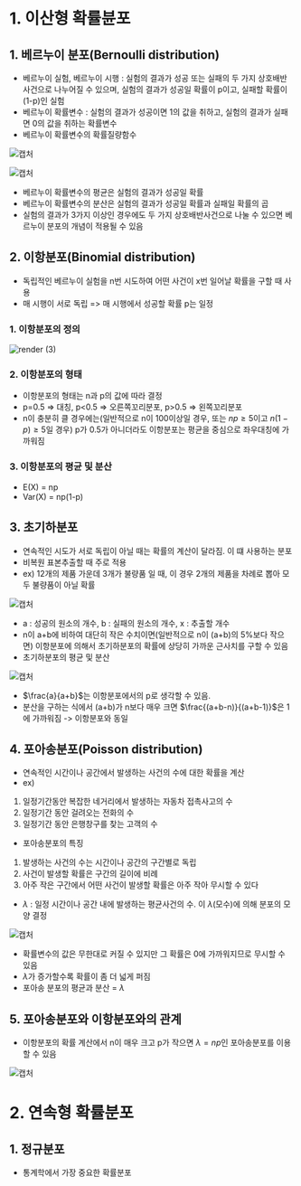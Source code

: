 # 1. 이산형 확률뷴포

## 1. 베르누이 분포(Bernoulli distribution)
- 베르누이 실험, 베르누이 시행 : 실험의 결과가 성공 또는 실패의 두 가지 상호배반사건으로 나누어질 수 있으며, 실험의 결과가 성공일 확률이 p이고, 실패할 확률이 (1-p)인 실험
- 베르누이 확률변수 : 실험의 결과가 성공이면 1의 값을 취하고, 실험의 결과가 실패면 0의 값을 취하는 확률변수
- 베르누이 확률변수의 확률질량함수

![캡처](https://user-images.githubusercontent.com/80622859/181464021-033664d1-5e3e-4db6-a3fd-94d8555a8f9d.PNG)

![캡처](https://user-images.githubusercontent.com/80622859/181464057-327a8738-6fb0-4a19-919f-694566ac5496.PNG)

- 베르누이 확률변수의 평균은 실험의 결과가 성공일 확률
- 베르누이 확률변수의 분산은 실험의 결과가 성공일 확률과 실패일 확률의 곱
- 실험의 결과가 3가지 이상인 경우에도 두 가지 상호배반사건으로 나눌 수 있으면 베르누이 분포의 개념이 적용될 수 있음

## 2. 이항분포(Binomial distribution)
- 독립적인 베르누이 실험을 n번 시도하여 어떤 사건이 x번 일어날 확률을 구할 때 사용
- 매 시행이 서로 독립 => 매 시행에서 성공할 확률 p는 일정

### 1. 이항분포의 정의

![render (3)](https://user-images.githubusercontent.com/80622859/181465202-993b91f2-700a-47fb-8544-2c8bb21b8f8a.png)

### 2. 이항분포의 형태
- 이항분포의 형태는 n과 p의 값에 따라 결정
- p=0.5 => 대칭, p<0.5 => 오른쪽꼬리분포, p>0.5 => 왼쪽꼬리분포
- n이 충분히 클 경우에는(일반적으로 n이 100이상일 경우, 또는 $np\geq5$이고 $n(1-p)\geq5$일 경우) p가 0.5가 아니더라도 이항분포는 평균을 중심으로 좌우대칭에 가까워짐

### 3. 이항분포의 평균 및 분산
- E(X) = np
- Var(X) = np(1-p)

## 3. 초기하분포
- 연속적인 시도가 서로 독립이 아닐 때는 확률의 계산이 달라짐. 이 떄 사용하는 분포
- 비복원 표본추출할 때 주로 적용
- ex) 12개의 제품 가운데 3개가 불량품 일 때, 이 경우 2개의 제품을 차례로 뽑아 모두 불량품이 아닐 확률

![캡처](https://user-images.githubusercontent.com/80622859/181468285-96894bbf-cad5-4f98-9d31-ac9f23ed99a2.PNG)

- a : 성공의 원소의 개수, b : 실패의 원소의 개수, x : 추출할 개수
- n이 a+b에 비하여 대단히 작은 수치이면(일반적으로 n이 (a+b)의 5%보다 작으면) 이항분포에 의해서 초기하분포의 확률에 상당히 가까운 근사치를 구할 수 있음
- 초기하분포의 평균 및 분산

![캡처](https://user-images.githubusercontent.com/80622859/181469007-0a364a6a-6923-45e5-8f24-28d40f6e8d17.PNG)

- $\frac{a}{a+b}$는 이항분포에서의 p로 생각할 수 있음.
- 분산을 구하는 식에서 (a+b)가 n보다 매우 크면 $\frac{(a+b-n)}{(a+b-1)}$은 1에 가까워짐 -> 이항분포와 동일

## 4. 포아송분포(Poisson distribution)
- 연속적인 시간이나 공간에서 발생하는 사건의 수에 대한 확률을 계산
- ex)
1. 일정기간동안 복잡한 네거리에서 발생하는 자동차 접촉사고의 수
2. 일정기간 동안 걸려오는 전화의 수
3. 일정기간 동안 은행창구를 찾는 고객의 수
- 포아송분포의 특징
1) 발생하는 사건의 수는 시간이나 공간의 구간별로 독립
2) 사건이 발생할 확률은 구간의 길이에 비례
3) 아주 작은 구간에서 어떤 사건이 발생할 확률은 아주 작아 무시할 수 있다
- $\lambda$ : 일정 시간이나 공간 내에 발생하는 평균사건의 수. 이 $\lambda$(모수)에 의해 분포의 모양 결정

![캡처](https://user-images.githubusercontent.com/80622859/181469945-986bd4d5-3874-4e08-9b91-d7dc335f994a.PNG)

- 확률변수의 값은 무한대로 커질 수 있지만 그 확률은 0에 가까워지므로 무시할 수 있음
- $\lambda$가 증가할수록 확률이 좀 더 넓게 퍼짐
- 포아송 분포의 평균과 분산 = $\lambda$

## 5. 포아송분포와 이항분포와의 관계
- 이항분포의 확률 계산에서 n이 매우 크고 p가 작으면 $\lambda=np$인 포아송분포를 이용할 수 있음

![캡처](https://user-images.githubusercontent.com/80622859/181470438-373809e8-a320-4ce3-9781-12930748e881.PNG)

# 2. 연속형 확률분포

## 1. 정규분포
- 통계학에서 가장 중요한 확률분포


